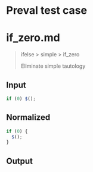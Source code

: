 # Preval test case

# if_zero.md

> ifelse > simple > if_zero
>
> Eliminate simple tautology

## Input

`````js filename=intro
if (0) $();
`````

## Normalized

`````js filename=intro
if (0) {
  $();
}
`````

## Output

`````js filename=intro

`````
